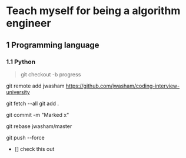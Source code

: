 # Teach myself for being a algorithm engineer
## 1 Programming language
### 1.1 Python
> git checkout -b progress

git remote add jwasham https://github.com/jwasham/coding-interview-university

git fetch --all
git add .

git commit -m "Marked x"

git rebase jwasham/master

git push --force

- [] check this out
